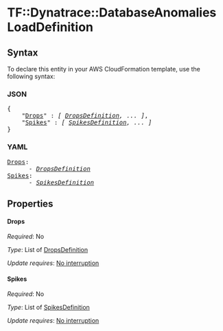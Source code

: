 # TF::Dynatrace::DatabaseAnomalies LoadDefinition

## Syntax

To declare this entity in your AWS CloudFormation template, use the following syntax:

### JSON

<pre>
{
    "<a href="#drops" title="Drops">Drops</a>" : <i>[ <a href="dropsdefinition.md">DropsDefinition</a>, ... ]</i>,
    "<a href="#spikes" title="Spikes">Spikes</a>" : <i>[ <a href="spikesdefinition.md">SpikesDefinition</a>, ... ]</i>
}
</pre>

### YAML

<pre>
<a href="#drops" title="Drops">Drops</a>: <i>
      - <a href="dropsdefinition.md">DropsDefinition</a></i>
<a href="#spikes" title="Spikes">Spikes</a>: <i>
      - <a href="spikesdefinition.md">SpikesDefinition</a></i>
</pre>

## Properties

#### Drops

_Required_: No

_Type_: List of <a href="dropsdefinition.md">DropsDefinition</a>

_Update requires_: [No interruption](https://docs.aws.amazon.com/AWSCloudFormation/latest/UserGuide/using-cfn-updating-stacks-update-behaviors.html#update-no-interrupt)

#### Spikes

_Required_: No

_Type_: List of <a href="spikesdefinition.md">SpikesDefinition</a>

_Update requires_: [No interruption](https://docs.aws.amazon.com/AWSCloudFormation/latest/UserGuide/using-cfn-updating-stacks-update-behaviors.html#update-no-interrupt)


